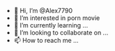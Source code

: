 - 👋 Hi, I’m @Alex7790
- 👀 I’m interested in porn movie 
- 🌱 I’m currently learning ...
- 💞️ I’m looking to collaborate on ...
- 📫 How to reach me ...

<!---
Alex7790/Alex7790 is a ✨ special ✨ repository because its `README.md` (this file) appears on your GitHub profile.
You can click the Preview link to take a look at your changes.
--->
